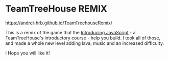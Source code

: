 # TeamTreeHouse REMIX

https://andrei-hrb.github.io/TeamTreehouseRemix/

This is a remix of the game that the [Introducing JavaScript](https://teamtreehouse.com/library/introducing-javascript) - a TeamTreeHouse's introductory course - help you build. I took all of those, and made a whole new level adding lava, music and an increased difficulty. 

I Hope you will like it!
